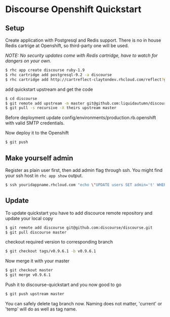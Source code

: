 # Discourse Openshift Quickstart

## Setup

Create application with Postgresql and Redis support. There is no in house Redis cartrige at Openshift, so third-party one will be used.

*NOTE: No security updates come with Redis cartridge, have to watch for dangers on your own.*

```Bash
$ rhc app create discourse ruby-1.9
$ rhc cartridge add postgresql-9.2 -a discourse
$ rhc cartridge add http://cartreflect-claytondev.rhcloud.com/reflect?github=smarterclayton/openshift-redis-cart -a discourse
```

add quickstart upstream and get the code

```Bash
$ cd discourse
$ git remote add upstream -m master git@github.com:liquidautumn/discourse-quickstart.git
$ git pull -s recursive -X theirs upstream master
```

Before deployment update config/environments/production.rb.openshift with valid SMTP credentials.

Now deploy it to the Openshift

```Bash
$ git push
```

## Make yourself admin

Register as plain user first, then add admin flag through ssh. You might find your ssh host in `rhc app show` output.

```Bash
$ ssh youridappname.rhcloud.com "echo \"UPDATE users SET admin='t' WHERE username='your username';\" | psql -d \$OPENSHIFT_APP_NAME"
```

## Update

To update quickstart you have to add discource remote repository and update your local copy

```Bash
$ git remote add discourse git@github.com:discourse/discourse.git
$ git pull discourse master
```

checkout required version to corresponding branch

```Bash
$ git checkout tags/v0.9.6.1 -b v0.9.6.1
```

Now merge it with your master

```Bash
$ git checkout master
$ git merge v0.9.6.1
```

Push it to discourse-quickstart and you now good to go

```Bash
$ git push upstream master
```

You can safely delete tag branch now. Naming does not matter, 'current' or 'temp' will do as well as tag name.
